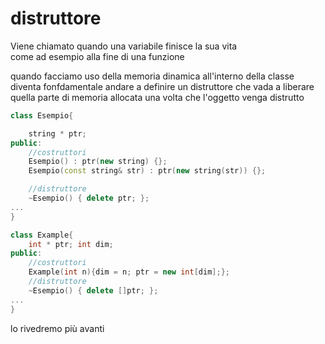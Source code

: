 # distruttore

Viene chiamato quando una variabile finisce la sua vita  
come ad esempio alla fine di una funzione

quando facciamo uso della memoria dinamica all'interno della classe diventa fonfdamentale andare a definire un distruttore che vada a liberare quella parte di memoria allocata una volta che l'oggetto venga distrutto

```cpp
class Esempio{

	string * ptr;
public:
	//costruttori
	Esempio() : ptr(new string) {};
	Esempio(const string& str) : ptr(new string(str)) {};

	//distruttore
	~Esempio() { delete ptr; };
...
}
```

```cpp
class Example{
	int * ptr; int dim;
public:
	//costruttori
	Example(int n){dim = n; ptr = new int[dim];};
	//distruttore
	~Esempio() { delete []ptr; };
...
}
```

lo rivedremo più avanti
